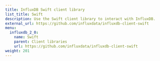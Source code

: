 ```yaml
---
title: InfluxDB Swift client library
list_title: Swift
description: Use the Swift client library to interact with InfluxDB.
external_url: https://github.com/influxdata/influxdb-client-swift
menu:
  influxdb_2_0:
    name: Swift
    parent: Client libraries
    url: https://github.com/influxdata/influxdb-client-swift
weight: 201
---
```


